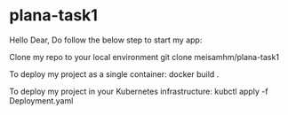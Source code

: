 # plana-task1

Hello Dear,
Do follow the below step to start my app:

Clone my repo to your local environment
    git clone meisamhm/plana-task1

To deploy my project as a single container:
    docker build .

To deploy my project in your Kubernetes infrastructure:
    kubctl apply -f Deployment.yaml
